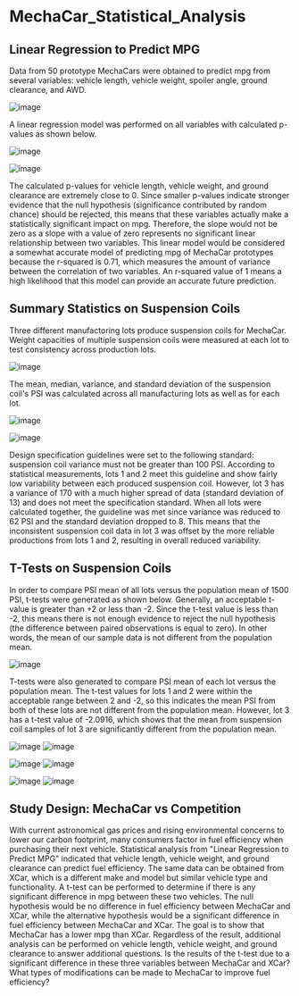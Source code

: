 # MechaCar_Statistical_Analysis

## Linear Regression to Predict MPG
Data from 50 prototype MechaCars were obtained to predict mpg from several variables: vehicle length, vehicle weight, spoiler angle, ground clearance, and AWD.

![image](https://user-images.githubusercontent.com/89353378/147189136-9ab7dfa9-6e0f-4ce7-a1c0-f8943d413ce8.png)

A linear regression model was performed on all variables with calculated p-values as shown below.

![image](https://user-images.githubusercontent.com/89353378/147189367-c2aff7e0-b47a-4b24-b221-9c871cba8d38.png)

![image](https://user-images.githubusercontent.com/89353378/147189649-4e24be09-29bc-42de-bce4-05f683e5e20e.png)

The calculated p-values for vehicle length, vehicle weight, and ground clearance are extremely close to 0. Since smaller p-values indicate stronger evidence that the null hypothesis (significance contributed by random chance) should be rejected, this means that these variables actually make a statistically significant impact on mpg.  Therefore, the slope would not be zero as a slope with a value of zero represents no significant linear relationship between two variables. This linear model would be considered a somewhat accurate model of predicting mpg of MechaCar prototypes because the r-squared is 0.71, which measures the amount of variance between the correlation of two variables. An r-squared value of 1 means a high likelihood that this model can provide an accurate future prediction.


## Summary Statistics on Suspension Coils
Three different manufactoring lots produce suspension coils for MechaCar. Weight capacities of multiple suspension coils were measured at each lot to test consistency across production lots. 

![image](https://user-images.githubusercontent.com/89353378/147199422-cd37e004-6eb7-4ba2-85ba-3d2bd99dac63.png)

The mean, median, variance, and standard deviation of the suspension coil's PSI was calculated across all manufacturing lots as well as for each lot.

![image](https://user-images.githubusercontent.com/89353378/147199656-1261d034-3e76-492f-ab79-5bb0f864409e.png)

![image](https://user-images.githubusercontent.com/89353378/147199704-43867166-6dd0-41b1-8fe6-59488a4cd16c.png)

Design specification guidelines were set to the following standard: suspension coil variance must not be greater than 100 PSI. According to statistical measurements, lots 1 and 2 meet this guideline and show fairly low variability between each produced suspension coil. However, lot 3 has a variance of 170 with a much higher spread of data (standard deviation of 13) and does not meet the specification standard. When all lots were calculated together, the guideline was met since variance was reduced to 62 PSI and the standard deviation dropped to 8. This means that the inconsistent suspension coil data in lot 3 was offset by the more reliable productions from lots 1 and 2, resulting in overall reduced variability.


## T-Tests on Suspension Coils
In order to compare PSI mean of all lots versus the population mean of 1500 PSI, t-tests were generated as shown below. Generally, an acceptable t-value is greater than +2 or less than -2. Since the t-test value is less than -2, this means there is not enough evidence to reject the null hypothesis (the difference between paired observations is equal to zero). In other words, the mean of our sample data is not different from the population mean.

![image](https://user-images.githubusercontent.com/89353378/147281588-609acf6e-4c57-43d2-a023-93eaaca4ee04.png)

T-tests were also generated to compare PSI mean of each lot versus the population mean. The t-test values for lots 1 and 2 were within the acceptable range between 2 and -2, so this indicates the mean PSI from both of these lots are not different from the population mean. However, lot 3 has a t-test value of -2.0916, which shows that the mean from suspension coil samples of lot 3 are significantly different from the population mean.

![image](https://user-images.githubusercontent.com/89353378/147280362-03ee2dc5-0e1e-42e6-80a4-9b4fa4e1c5b6.png)
![image](https://user-images.githubusercontent.com/89353378/147281059-1349d898-2159-4c5f-b6de-ebdcfeb726cc.png)

![image](https://user-images.githubusercontent.com/89353378/147280622-61448297-1e69-46f1-be29-a953b724450b.png)
![image](https://user-images.githubusercontent.com/89353378/147280997-77bb7d94-f905-4b50-a6a1-0bbbe155ab82.png)


![image](https://user-images.githubusercontent.com/89353378/147280782-6f007383-757b-42d5-8a8d-76be8f883f70.png)
![image](https://user-images.githubusercontent.com/89353378/147280900-0ddb018b-82e5-40ac-b8a3-442c8eaa2b99.png)


## Study Design: MechaCar vs Competition

With current astronomical gas prices and rising environmental concerns to lower our carbon footprint, many consumers factor in fuel efficiency when purchasing their next vehicle. Statistical analysis from "Linear Regression to Predict MPG" indicated that vehicle length, vehicle weight, and ground clearance can predict fuel efficiency. The same data can be obtained from XCar, which is a different make and model but similar vehicle type and functionality. A t-test can be performed to determine if there is any significant difference in mpg between these two vehicles. The null hypothesis would be no difference in fuel efficiency between MechaCar and XCar, while the alternative hypothesis would be a significant difference in fuel efficiency between MechaCar and XCar. The goal is to show that MechaCar has a lower mpg than XCar. Regardless of the result, additional analysis can be performed on vehicle length, vehicle weight, and ground clearance to answer additional questions. Is the results of the t-test due to a significant difference in these three variables between MechaCar and XCar? What types of modifications can be made to MechaCar to improve fuel efficiency?
